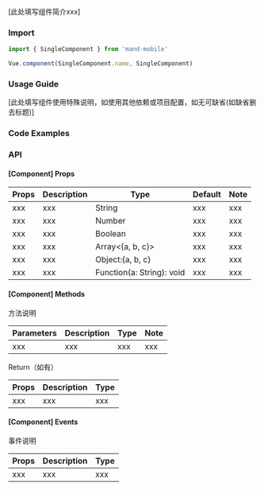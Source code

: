 
[此处填写组件简介xxx]

### Import

```javascript
import { SingleComponent } from 'mand-mobile'

Vue.component(SingleComponent.name, SingleComponent)
```

### Usage Guide

[此处填写组件使用特殊说明，如使用其他依赖或项目配置，如无可缺省(如缺省删去标题)]

### Code Examples
<!-- DEMO -->

### API

#### [Component] Props
|Props | Description | Type | Default | Note|
|----|-----|------|------|------|
|xxx|xxx|String|xxx|xxx|
|xxx|xxx|Number|xxx|xxx|
|xxx|xxx|Boolean|xxx|xxx|
|xxx|xxx|Array<{a, b, c}>|xxx|xxx|
|xxx|xxx|Object:{a, b, c}|xxx|xxx|
|xxx|xxx|Function(a: String): void|xxx|xxx|

#### [Component] Methods
方法说明    

|Parameters | Description | Type | Note|
|----|-----|------|------|
|xxx|xxx|xxx|xxx|

Return（如有）

|Props | Description | Type|
|----|-----|------|
|xxx|xxx|xxx|

#### [Component] Events
事件说明

|Props | Description | Type|
|----|-----|------|
|xxx|xxx|xxx|
